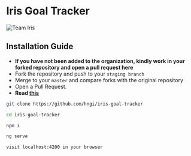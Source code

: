 # Iris Goal Tracker

![Team Iris](https://res.cloudinary.com/dka33u9mx/image/upload/v1569325835/iris-logo_stgywb.png)

## Installation Guide

* **If you have not been added to the organization, kindly work in your forked repository and open a pull request here**
* Fork the repository and push to your `staging branch`
* Merge to your `master` and compare forks with the original repository
* Open a Pull Request.
* **Read [this](https://help.github.com/en/articles/creating-a-pull-request-from-a-fork)**

``` bash
git clone https://github.com/hngi/iris-goal-tracker
```

``` bash
cd iris-goal-tracker
```

``` bash
npm i
```

``` bash
ng serve
```

``` bash
visit localhost:4200 in your browser
```
